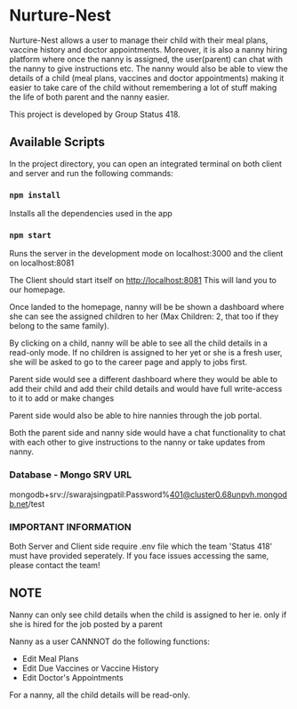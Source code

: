 
# Nurture-Nest

Nurture-Nest allows a user to manage their child with their meal plans, vaccine history and doctor appointments. Moreover, it is also a nanny hiring platform where once the nanny is assigned, the user(parent) can chat with the nanny to give instructions etc. The nanny would also be able to view the details of a child (meal plans, vaccines and doctor appointments) making it easier to take care of the child without remembering a lot of stuff making the life of both parent and the nanny easier.

This project is developed by Group Status 418. 

## Available Scripts

In the project directory, you can open an integrated terminal on both client and server and run the following commands:

### `npm install`

Installs all the dependencies used in the app

### `npm start`

Runs the server in the development mode on localhost:3000 and the client on localhost:8081

The Client should start itself on [http://localhost:8081](http://localhost:8081)
This will land you to our homepage.

Once landed to the homepage, nanny will be be shown a dashboard where she can see the assigned children to her (Max Children: 2, that too if they belong to the same family).

By clicking on a child, nanny will be able to see all the child details in a read-only mode. 
If no children is assigned to her yet or she is a fresh user, she will be asked to go to the career page and apply to jobs first.

Parent side would see a different dashboard where they would be able to add their child and add their child details and would have full write-access to it to add or make changes

Parent side would also be able to hire nannies through the job portal. 

Both the parent side and nanny side would have a chat functionality to chat with each other to give instructions to the nanny or take updates from nanny. 

### Database - Mongo SRV URL

mongodb+srv://swarajsingpatil:Password%401@cluster0.68unpvh.mongodb.net/test

### IMPORTANT INFORMATION

Both Server and Client side require .env file which the team 'Status 418' must have provided seperately. If you face issues accessing the same, please contact the team!
 
## NOTE

Nanny can only see child details when the child is assigned to her ie. only if she is hired for the job posted by a parent

Nanny as a user CANNNOT do the following functions:

* Edit Meal Plans 
* Edit Due Vaccines or Vaccine History
* Edit Doctor's Appointments

For a nanny, all the child details will be read-only.
